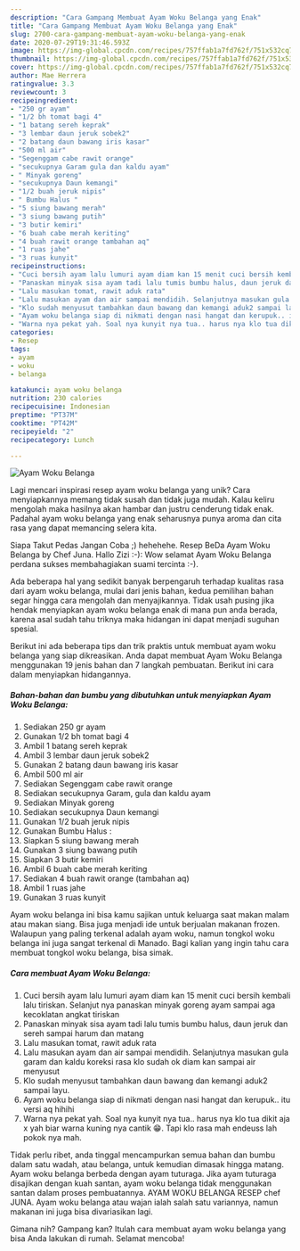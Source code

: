 ```yaml
---
description: "Cara Gampang Membuat Ayam Woku Belanga yang Enak"
title: "Cara Gampang Membuat Ayam Woku Belanga yang Enak"
slug: 2700-cara-gampang-membuat-ayam-woku-belanga-yang-enak
date: 2020-07-29T19:31:46.593Z
image: https://img-global.cpcdn.com/recipes/757ffab1a7fd762f/751x532cq70/ayam-woku-belanga-foto-resep-utama.jpg
thumbnail: https://img-global.cpcdn.com/recipes/757ffab1a7fd762f/751x532cq70/ayam-woku-belanga-foto-resep-utama.jpg
cover: https://img-global.cpcdn.com/recipes/757ffab1a7fd762f/751x532cq70/ayam-woku-belanga-foto-resep-utama.jpg
author: Mae Herrera
ratingvalue: 3.3
reviewcount: 3
recipeingredient:
- "250 gr ayam"
- "1/2 bh tomat bagi 4"
- "1 batang sereh keprak"
- "3 lembar daun jeruk sobek2"
- "2 batang daun bawang iris kasar"
- "500 ml air"
- "Segenggam cabe rawit orange"
- "secukupnya Garam gula dan kaldu ayam"
- " Minyak goreng"
- "secukupnya Daun kemangi"
- "1/2 buah jeruk nipis"
- " Bumbu Halus "
- "5 siung bawang merah"
- "3 siung bawang putih"
- "3 butir kemiri"
- "6 buah cabe merah keriting"
- "4 buah rawit orange tambahan aq"
- "1 ruas jahe"
- "3 ruas kunyit"
recipeinstructions:
- "Cuci bersih ayam lalu lumuri ayam diam kan 15 menit cuci bersih kembali lalu tiriskan. Selanjut nya panaskan minyak goreng ayam sampai aga kecoklatan angkat tiriskan"
- "Panaskan minyak sisa ayam tadi lalu tumis bumbu halus, daun jeruk dan sereh sampai harum dan matang"
- "Lalu masukan tomat, rawit aduk rata"
- "Lalu masukan ayam dan air sampai mendidih. Selanjutnya masukan gula garam dan kaldu koreksi rasa klo sudah ok diam kan sampai air menyusut"
- "Klo sudah menyusut tambahkan daun bawang dan kemangi aduk2 sampai layu."
- "Ayam woku belanga siap di nikmati dengan nasi hangat dan kerupuk.. itu versi aq hihihi"
- "Warna nya pekat yah. Soal nya kunyit nya tua.. harus nya klo tua dikit aja x yah biar warna kuning nya cantik 😁. Tapi klo rasa mah endeuss lah pokok nya mah."
categories:
- Resep
tags:
- ayam
- woku
- belanga

katakunci: ayam woku belanga 
nutrition: 230 calories
recipecuisine: Indonesian
preptime: "PT37M"
cooktime: "PT42M"
recipeyield: "2"
recipecategory: Lunch

---
```



![Ayam Woku Belanga](https://img-global.cpcdn.com/recipes/757ffab1a7fd762f/751x532cq70/ayam-woku-belanga-foto-resep-utama.jpg)

Lagi mencari inspirasi resep ayam woku belanga yang unik? Cara menyiapkannya memang tidak susah dan tidak juga mudah. Kalau keliru mengolah maka hasilnya akan hambar dan justru cenderung tidak enak. Padahal ayam woku belanga yang enak seharusnya punya aroma dan cita rasa yang dapat memancing selera kita.

Siapa Takut Pedas Jangan Coba ;) hehehehe. Resep BeDa Ayam Woku Belanga by Chef Juna. Hallo Zizi :-): Wow selamat Ayam Woku Belanga perdana sukses membahagiakan suami tercinta :-).

Ada beberapa hal yang sedikit banyak berpengaruh terhadap kualitas rasa dari ayam woku belanga, mulai dari jenis bahan, kedua pemilihan bahan segar hingga cara mengolah dan menyajikannya. Tidak usah pusing jika hendak menyiapkan ayam woku belanga enak di mana pun anda berada, karena asal sudah tahu triknya maka hidangan ini dapat menjadi suguhan spesial.


Berikut ini ada beberapa tips dan trik praktis untuk membuat ayam woku belanga yang siap dikreasikan. Anda dapat membuat Ayam Woku Belanga menggunakan 19 jenis bahan dan 7 langkah pembuatan. Berikut ini cara dalam menyiapkan hidangannya.

<!--inarticleads1-->

##### Bahan-bahan dan bumbu yang dibutuhkan untuk menyiapkan Ayam Woku Belanga:

1. Sediakan 250 gr ayam
1. Gunakan 1/2 bh tomat bagi 4
1. Ambil 1 batang sereh keprak
1. Ambil 3 lembar daun jeruk sobek2
1. Gunakan 2 batang daun bawang iris kasar
1. Ambil 500 ml air
1. Sediakan Segenggam cabe rawit orange
1. Sediakan secukupnya Garam, gula dan kaldu ayam
1. Sediakan  Minyak goreng
1. Sediakan secukupnya Daun kemangi
1. Gunakan 1/2 buah jeruk nipis
1. Gunakan  Bumbu Halus :
1. Siapkan 5 siung bawang merah
1. Gunakan 3 siung bawang putih
1. Siapkan 3 butir kemiri
1. Ambil 6 buah cabe merah keriting
1. Sediakan 4 buah rawit orange (tambahan aq)
1. Ambil 1 ruas jahe
1. Gunakan 3 ruas kunyit


Ayam woku belanga ini bisa kamu sajikan untuk keluarga saat makan malam atau makan siang. Bisa juga menjadi ide untuk berjualan makanan frozen. Walaupun yang paling terkenal adalah ayam woku, namun tongkol woku belanga ini juga sangat terkenal di Manado. Bagi kalian yang ingin tahu cara membuat tongkol woku belanga, bisa simak. 

<!--inarticleads2-->

##### Cara membuat Ayam Woku Belanga:

1. Cuci bersih ayam lalu lumuri ayam diam kan 15 menit cuci bersih kembali lalu tiriskan. Selanjut nya panaskan minyak goreng ayam sampai aga kecoklatan angkat tiriskan
1. Panaskan minyak sisa ayam tadi lalu tumis bumbu halus, daun jeruk dan sereh sampai harum dan matang
1. Lalu masukan tomat, rawit aduk rata
1. Lalu masukan ayam dan air sampai mendidih. Selanjutnya masukan gula garam dan kaldu koreksi rasa klo sudah ok diam kan sampai air menyusut
1. Klo sudah menyusut tambahkan daun bawang dan kemangi aduk2 sampai layu.
1. Ayam woku belanga siap di nikmati dengan nasi hangat dan kerupuk.. itu versi aq hihihi
1. Warna nya pekat yah. Soal nya kunyit nya tua.. harus nya klo tua dikit aja x yah biar warna kuning nya cantik 😁. Tapi klo rasa mah endeuss lah pokok nya mah.


Tidak perlu ribet, anda tinggal mencampurkan semua bahan dan bumbu dalam satu wadah, atau belanga, untuk kemudian dimasak hingga matang. Ayam woku belanga berbeda dengan ayam tuturaga. Jika ayam tuturaga disajikan dengan kuah santan, ayam woku belanga tidak menggunakan santan dalam proses pembuatannya. AYAM WOKU BELANGA RESEP chef JUNA. Ayam woku belanga atau wajan ialah salah satu variannya, namun makanan ini juga bisa divariasikan lagi. 

Gimana nih? Gampang kan? Itulah cara membuat ayam woku belanga yang bisa Anda lakukan di rumah. Selamat mencoba!

